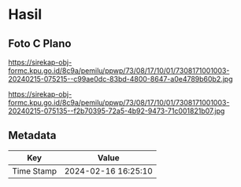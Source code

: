 # Hasil

## Foto C Plano

https://sirekap-obj-formc.kpu.go.id/8c9a/pemilu/ppwp/73/08/17/10/01/7308171001003-20240215-075215--c99ae0dc-83bd-4800-8647-a0e4789b60b2.jpg

https://sirekap-obj-formc.kpu.go.id/8c9a/pemilu/ppwp/73/08/17/10/01/7308171001003-20240215-075135--f2b70395-72a5-4b92-9473-71c001821b07.jpg


## Metadata

| Key        | Value               |
| ---------- | ------------------- |
| Time Stamp | 2024-02-16 16:25:10 |




